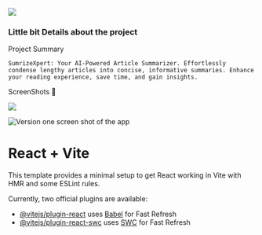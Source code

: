 
![](https://media.giphy.com/media/3oKHWzcOjMjbBETa5W/giphy.gif)

### Little bit Details about the project 

Project Summary

`SumrizeXpert: Your AI-Powered Article Summarizer. Effortlessly condense lengthy articles into concise, informative summaries. Enhance your reading experience, save time, and gain insights.`

ScreenShots 📸

![](/SumrizeXpert/public/SumrizeXpert.png)


![Version one screen shot of the app](/SumrizeXpert/public/SumrizeXpert%20GIF.gif)







# React + Vite

This template provides a minimal setup to get React working in Vite with HMR and some ESLint rules.

Currently, two official plugins are available:

- [@vitejs/plugin-react](https://github.com/vitejs/vite-plugin-react/blob/main/packages/plugin-react/README.md) uses [Babel](https://babeljs.io/) for Fast Refresh
- [@vitejs/plugin-react-swc](https://github.com/vitejs/vite-plugin-react-swc) uses [SWC](https://swc.rs/) for Fast Refresh


